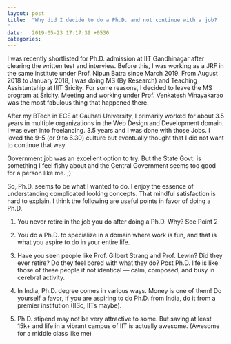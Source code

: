 ```yaml
---
layout: post
title:  "Why did I decide to do a Ph.D. and not continue with a job?
"
date:   2019-05-23 17:17:39 +0530
categories: 
---
```


I was recently shortlisted for Ph.D. admission at IIT Gandhinagar after clearing the written test and interview. Before this, I was working as a JRF in the same institute under Prof. Nipun Batra since March 2019. From August 2018 to January 2018, I was doing MS (By Research) and Teaching Assistantship at IIIT Sricity. For some reasons, I decided to leave the MS program at Sricity. Meeting and working under Prof. Venkatesh Vinayakarao was the most fabulous thing that happened there. 

After my BTech in ECE at Gauhati University, I primarily worked for about 3.5 years in multiple organizations in the Web Design and Development domain. I was even into freelancing. 3.5 years and I was done with those Jobs. I loved the 9-5 (or 9 to 6.30) culture but eventually thought that I did not want to continue that way. 

Government job was an excellent option to try. But the State Govt. is something I feel fishy about and the Central Government seems too good for a person like me. ;) 

So, Ph.D. seems to be what I wanted to do. I enjoy the essence of understanding complicated looking concepts. That mindful satisfaction is hard to explain. I think the following are useful points in favor of doing a Ph.D.

1. You never retire in the job you do after doing a Ph.D. Why?  See Point 2

2. You do a Ph.D. to specialize in a domain where work is fun, and that is what you aspire to do in your entire life. 

3. Have you seen people like Prof. Gilbert Strang and Prof. Lewin? Did they ever retire? Do they feel bored with what they do?  Post Ph.D. life is like those of these people if not identical — calm, composed, and busy in cerebral activity.

4. In India, Ph.D. degree comes in various ways. Money is one of them! Do yourself a favor, if you are aspiring to do Ph.D. from India, do it from a premier institution (IISc, IITs maybe). 

5. Ph.D. stipend may not be very attractive to some. But saving at least 15k+ and life in a vibrant campus of IIT is actually awesome. (Awesome for a middle class like me)

 